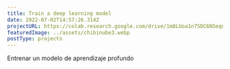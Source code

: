 ```yaml
---
title: Train a deep learning model
date: 2022-07-02T14:57:26.314Z
projectURL: https://colab.research.google.com/drive/1m8LUoa1n7SDC6N5eqCGOTcC-nwPQfIoT?usp=sharing
featuredImage: ../assets/chibinube3.webp
postType: projects
---
```

Entrenar un modelo de aprendizaje profundo